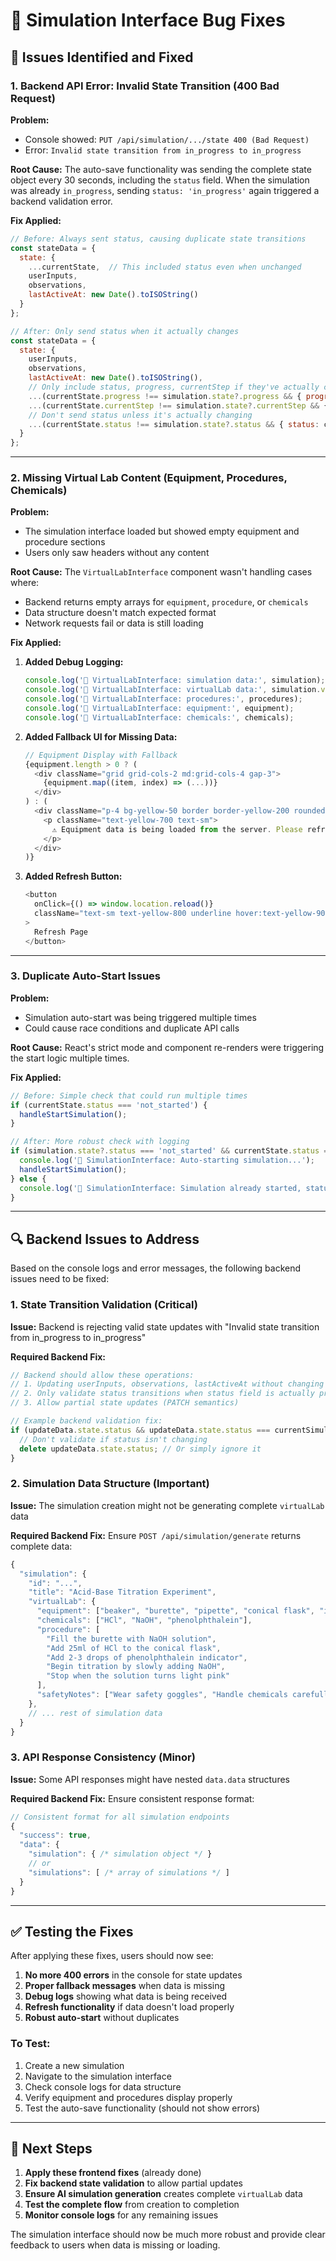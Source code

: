 # 🔧 Simulation Interface Bug Fixes

## 🐛 **Issues Identified and Fixed**

### **1. Backend API Error: Invalid State Transition (400 Bad Request)**

**Problem:**
- Console showed: `PUT /api/simulation/.../state 400 (Bad Request)`
- Error: `Invalid state transition from in_progress to in_progress`

**Root Cause:**
The auto-save functionality was sending the complete state object every 30 seconds, including the `status` field. When the simulation was already `in_progress`, sending `status: 'in_progress'` again triggered a backend validation error.

**Fix Applied:**
```javascript
// Before: Always sent status, causing duplicate state transitions
const stateData = {
  state: {
    ...currentState,  // This included status even when unchanged
    userInputs,
    observations,
    lastActiveAt: new Date().toISOString()
  }
};

// After: Only send status when it actually changes
const stateData = {
  state: {
    userInputs,
    observations,
    lastActiveAt: new Date().toISOString(),
    // Only include status, progress, currentStep if they've actually changed
    ...(currentState.progress !== simulation.state?.progress && { progress: currentState.progress }),
    ...(currentState.currentStep !== simulation.state?.currentStep && { currentStep: currentState.currentStep }),
    // Don't send status unless it's actually changing
    ...(currentState.status !== simulation.state?.status && { status: currentState.status })
  }
};
```

---

### **2. Missing Virtual Lab Content (Equipment, Procedures, Chemicals)**

**Problem:**
- The simulation interface loaded but showed empty equipment and procedure sections
- Users only saw headers without any content

**Root Cause:**
The `VirtualLabInterface` component wasn't handling cases where:
- Backend returns empty arrays for `equipment`, `procedure`, or `chemicals`
- Data structure doesn't match expected format
- Network requests fail or data is still loading

**Fix Applied:**
1. **Added Debug Logging:**
   ```javascript
   console.log('🔬 VirtualLabInterface: simulation data:', simulation);
   console.log('🔬 VirtualLabInterface: virtualLab data:', simulation.virtualLab);
   console.log('🔬 VirtualLabInterface: procedures:', procedures);
   console.log('🔬 VirtualLabInterface: equipment:', equipment);
   console.log('🔬 VirtualLabInterface: chemicals:', chemicals);
   ```

2. **Added Fallback UI for Missing Data:**
   ```javascript
   // Equipment Display with Fallback
   {equipment.length > 0 ? (
     <div className="grid grid-cols-2 md:grid-cols-4 gap-3">
       {equipment.map((item, index) => (...))}
     </div>
   ) : (
     <div className="p-4 bg-yellow-50 border border-yellow-200 rounded-lg">
       <p className="text-yellow-700 text-sm">
         ⚠️ Equipment data is being loaded from the server. Please refresh if this persists.
       </p>
     </div>
   )}
   ```

3. **Added Refresh Button:**
   ```javascript
   <button
     onClick={() => window.location.reload()}
     className="text-sm text-yellow-800 underline hover:text-yellow-900"
   >
     Refresh Page
   </button>
   ```

---

### **3. Duplicate Auto-Start Issues**

**Problem:**
- Simulation auto-start was being triggered multiple times
- Could cause race conditions and duplicate API calls

**Root Cause:**
React's strict mode and component re-renders were triggering the start logic multiple times.

**Fix Applied:**
```javascript
// Before: Simple check that could run multiple times
if (currentState.status === 'not_started') {
  handleStartSimulation();
}

// After: More robust check with logging
if (simulation.state?.status === 'not_started' && currentState.status === 'not_started') {
  console.log('🔄 SimulationInterface: Auto-starting simulation...');
  handleStartSimulation();
} else {
  console.log('🔄 SimulationInterface: Simulation already started, status:', simulation.state?.status);
}
```

---

## 🔍 **Backend Issues to Address**

Based on the console logs and error messages, the following backend issues need to be fixed:

### **1. State Transition Validation (Critical)**

**Issue:** Backend is rejecting valid state updates with "Invalid state transition from in_progress to in_progress"

**Required Backend Fix:**
```javascript
// Backend should allow these operations:
// 1. Updating userInputs, observations, lastActiveAt without changing status
// 2. Only validate status transitions when status field is actually provided
// 3. Allow partial state updates (PATCH semantics)

// Example backend validation fix:
if (updateData.state.status && updateData.state.status === currentSimulation.state.status) {
  // Don't validate if status isn't changing
  delete updateData.state.status; // Or simply ignore it
}
```

### **2. Simulation Data Structure (Important)**

**Issue:** The simulation creation might not be generating complete `virtualLab` data

**Required Backend Fix:**
Ensure `POST /api/simulation/generate` returns complete data:
```javascript
{
  "simulation": {
    "id": "...",
    "title": "Acid-Base Titration Experiment",
    "virtualLab": {
      "equipment": ["beaker", "burette", "pipette", "conical flask", "indicator"],
      "chemicals": ["HCl", "NaOH", "phenolphthalein"],
      "procedure": [
        "Fill the burette with NaOH solution",
        "Add 25ml of HCl to the conical flask",
        "Add 2-3 drops of phenolphthalein indicator",
        "Begin titration by slowly adding NaOH",
        "Stop when the solution turns light pink"
      ],
      "safetyNotes": ["Wear safety goggles", "Handle chemicals carefully"]
    },
    // ... rest of simulation data
  }
}
```

### **3. API Response Consistency (Minor)**

**Issue:** Some API responses might have nested `data.data` structures

**Required Backend Fix:**
Ensure consistent response format:
```javascript
// Consistent format for all simulation endpoints
{
  "success": true,
  "data": {
    "simulation": { /* simulation object */ }
    // or
    "simulations": [ /* array of simulations */ ]
  }
}
```

---

## ✅ **Testing the Fixes**

After applying these fixes, users should now see:

1. **No more 400 errors** in the console for state updates
2. **Proper fallback messages** when data is missing
3. **Debug logs** showing what data is being received
4. **Refresh functionality** if data doesn't load properly
5. **Robust auto-start** without duplicates

### **To Test:**
1. Create a new simulation
2. Navigate to the simulation interface
3. Check console logs for data structure
4. Verify equipment and procedures display properly
5. Test the auto-save functionality (should not show errors)

---

## 🎯 **Next Steps**

1. **Apply these frontend fixes** (already done)
2. **Fix backend state validation** to allow partial updates
3. **Ensure AI simulation generation** creates complete `virtualLab` data
4. **Test the complete flow** from creation to completion
5. **Monitor console logs** for any remaining issues

The simulation interface should now be much more robust and provide clear feedback to users when data is missing or loading.
